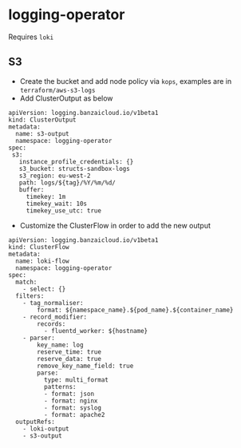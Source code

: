 # logging-operator
Requires `loki`
## S3
- Create the bucket and add node policy via `kops`, examples are in `terraform/aws-s3-logs`
- Add ClusterOutput as below
```
apiVersion: logging.banzaicloud.io/v1beta1
kind: ClusterOutput
metadata:
  name: s3-output
  namespace: logging-operator
spec:
 s3:
   instance_profile_credentials: {}
   s3_bucket: structs-sandbox-logs
   s3_region: eu-west-2
   path: logs/${tag}/%Y/%m/%d/
   buffer:
     timekey: 1m
     timekey_wait: 10s
     timekey_use_utc: true
```
- Customize the ClusterFlow in order to add the new output
```
apiVersion: logging.banzaicloud.io/v1beta1
kind: ClusterFlow
metadata:
  name: loki-flow
  namespace: logging-operator
spec:
  match:
    - select: {}
  filters:
    - tag_normaliser:
        format: ${namespace_name}.${pod_name}.${container_name}
    - record_modifier:
        records:
          - fluentd_worker: ${hostname}
    - parser:
        key_name: log
        reserve_time: true
        reserve_data: true
        remove_key_name_field: true
        parse:
          type: multi_format
          patterns:
          - format: json
          - format: nginx
          - format: syslog
          - format: apache2
  outputRefs:
    - loki-output
    - s3-output
``` 

